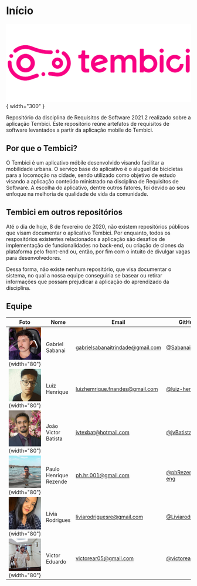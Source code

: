 # Início

![Image title](./assets/tembici.svg){ width="300" }

Repositório da disciplina de Requisitos de Software 2021.2 realizado sobre a aplicação Tembici. Este repositório reúne artefatos de requisitos de software levantados a partir da aplicação mobile do Tembici.

## Por que o Tembici?

O Tembici é um aplicativo móbile desenvolvido  visando facilitar a mobilidade urbana. O serviço base do aplicativo é o aluguel de bicicletas para a locomoção na cidade,  sendo utilizado como objetivo de estudo visando a aplicação conteúdo ministrado na disciplina de Requisitos de Software. A escolha do aplicativo, dentre outros fatores, foi devido ao seu enfoque na melhoria de qualidade de vida da comunidade.

## Tembici em outros repositórios

Até o dia de hoje, 8 de fevereiro de 2020, não existem repositórios públicos que visam documentar o aplicativo Tembici. Por enquanto, todos os respositórios existentes relacionados a aplicação são desafios de implementação de funcionalidades no back-end, ou criação de clones da plataforma pelo front-end ou, então, por fim com o intuito de divulgar vagas para desenvolvedores.

Dessa forma, não existe nenhum repositório, que visa documentar o sistema, no qual a nossa equipe conseguiria se basear ou retirar informações que possam prejudicar a aplicação do aprendizado da disciplina.

## Equipe

| Foto                                                  | Nome                   | Email                            | GitHub                                              |
| ----------------------------------------------------- | ---------------------- | -------------------------------- | --------------------------------------------------- |
| ![Gabriel](./assets/team/sabanai.jpg){width="80"}       | Gabriel Sabanai        | gabrielsabanaitrindade@gmail.com | [@Sabanai104](https://github.com/Sabanai104)           |
| ![Luiz](./assets/team/luiz.jpg){width="80"}             | Luiz Henrique          | luizhemrique.fnandes@gmail.com            | [@luiz-herique](https://github.com/luiz-herique)       |
| ![Batista](./assets/team/batista.jpg){width="80"}       | João Victor Batista   | jvtexbat@hotmail.com             | [@jvBatista](https://github.com/jvBatista)                                         |
| ![Paulo](./assets/team/paulo.jpg){width="80"}           | Paulo Henrique Rezende | ph.hr.001@gmail.com              | [@phRezende-eng](https://github.com/PhRezende-eng)     |
| ![Lívia](./assets/team/livia.jpg){width="80"}          | Lívia Rodrigues       | liviarodriguesre@gmail.com       | [@Liviarodrigues1](https://github.com/Liviarodrigues1) |
| ![Victor Eduardo](./assets/team/victor.jpg){width="80"} | Victor Eduardo         | victorear05@gmail.com            | [@victorear05](https://github.com/victorear05)         |
